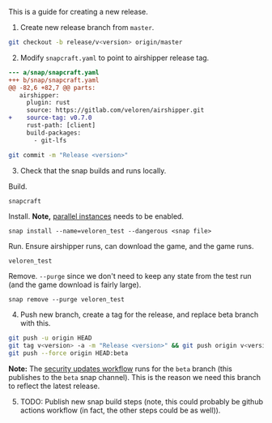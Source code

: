 This is a guide for creating a new release.

1. Create new release branch from `master`.
```bash
git checkout -b release/v<version> origin/master
```

2. Modify `snapcraft.yaml` to point to airshipper release tag.
```diff
--- a/snap/snapcraft.yaml
+++ b/snap/snapcraft.yaml
@@ -82,6 +82,7 @@ parts:
   airshipper:
     plugin: rust
     source: https://gitlab.com/veloren/airshipper.git
+    source-tag: v0.7.0
     rust-path: [client]
     build-packages:
       - git-lfs
```
```bash
git commit -m "Release <version>"
```

3. Check that the snap builds and runs locally.

Build.
```bash
snapcraft
```
Install. **Note,** [parallel instances](https://snapcraft.io/blog/parallel-installs-test-and-run-multiple-instances-of-snaps)
needs to be enabled.
```
snap install --name=veloren_test --dangerous <snap file>
```
Run. Ensure airshipper runs, can download the game, and the game runs.
```
veloren_test
```
Remove. `--purge` since we don't need to keep any state from the test run (and the game download is
fairly large).
```
snap remove --purge veloren_test
```

4. Push new branch, create a tag for the release, and replace beta branch with this.
```bash
git push -u origin HEAD
git tag v<version> -a -m "Release <version>" && git push origin v<version>
git push --force origin HEAD:beta
```

**Note:** The [security updates workflow](.github/workflows/security-updates.yml) runs for the `beta` branch
(this publishes to the `beta` snap channel). This is the reason we need this branch to reflect the
latest release.

5. TODO: Publish new snap build steps (note, this could probably be github actions workflow
   (in fact, the other steps could be as well)).
